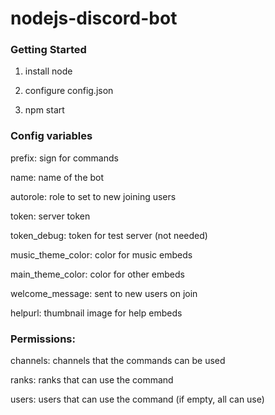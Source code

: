 # nodejs-discord-bot


### Getting Started

1. install node

2. configure config.json 

3. npm start


### Config variables

prefix: sign for commands

name: name of the bot

autorole: role to set to new joining users

token: server token

token_debug: token for test server (not needed)

music_theme_color: color for music embeds

main_theme_color: color for other embeds

welcome_message: sent to new users on join

helpurl: thumbnail image for help embeds

### Permissions:

channels: channels that the commands can be used

ranks: ranks that can use the command

users: users that can use the command (if empty, all can use)



